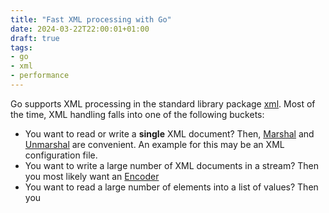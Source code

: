 ```yaml
---
title: "Fast XML processing with Go"
date: 2024-03-22T22:00:01+01:00
draft: true
tags:
- go
- xml
- performance
---
```


Go supports XML processing in the standard library package
[xml](https://pkg.go.dev/encoding/xml). Most of the time, XML handling falls
into one of the following buckets:

* You want to read or write a **single** XML document? Then,
  [Marshal](https://pkg.go.dev/encoding/xml#Marshal) and
[Unmarshal](https://pkg.go.dev/encoding/xml#Unmarshal) are convenient. An
example for this may be an XML configuration file.
* You want to write a large number of XML documents in a stream? Then you most likely want an [Encoder](https://pkg.go.dev/encoding/xml#Encoder.Encode)
* You want to read a large number of elements into a list of values? Then you
